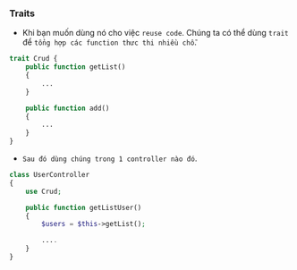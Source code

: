### Traits

- Khi bạn muốn dùng nó cho việc `reuse code`. Chúng ta có thể dùng `trait` để `tổng hợp các function thưc thi nhiều chỗ`.

```php
trait Crud {
    public function getList()
    {
        ...
    }

    public function add()
    {
        ...
    }
}
```

- `Sau đó dùng chúng trong 1 controller nào đó`.


```php
class UserController
{
    use Crud;

    public function getListUser()
    {
        $users = $this->getList();

        ....
    }
}
```